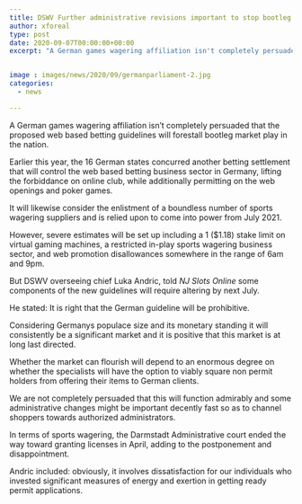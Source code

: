```yaml
---
title: DSWV Further administrative revisions important to stop bootleg market play in Germany
author: xforeal 
type: post
date: 2020-09-07T00:00:00+00:00
excerpt: "A German games wagering affiliation isn't completely persuaded that the proposed web based betting guidelines will forestall bootleg market play in the country "


image : images/news/2020/09/germanparliament-2.jpg
categories:
  - news

---
```

A German games wagering affiliation isn&#8217;t completely persuaded that the proposed web based betting guidelines will forestall bootleg market play in the nation. 

Earlier this year, the 16 German states concurred another betting settlement that will control the web based betting business sector in Germany, lifting the forbiddance on online club, while additionally permitting on the web openings and poker games. 

It will likewise consider the enlistment of a boundless number of sports wagering suppliers and is relied upon to come into power from July 2021. 

However, severe estimates will be set up including a 1 ($1.18) stake limit on virtual gaming machines, a restricted in-play sports wagering business sector, and web promotion disallowances somewhere in the range of 6am and 9pm. 

But DSWV overseeing chief Luka Andric, told _NJ Slots Online_ some components of the new guidelines will require altering by next July. 

He stated: It is right that the German guideline will be prohibitive. 

Considering Germanys populace size and its monetary standing it will consistently be a significant market and it is positive that this market is at long last directed. 

Whether the market can flourish will depend to an enormous degree on whether the specialists will have the option to viably square non permit holders from offering their items to German clients. 

We are not completely persuaded that this will function admirably and some administrative changes might be important decently fast so as to channel shoppers towards authorized administrators. 

In terms of sports wagering, the Darmstadt Administrative court ended the way toward granting licenses in April, adding to the postponement and disappointment. 

Andric included: obviously, it involves dissatisfaction for our individuals who invested significant measures of energy and exertion in getting ready permit applications.